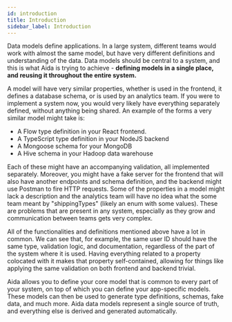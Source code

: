 ```yaml
---
id: introduction
title: Introduction
sidebar_label: Introduction
---
```


Data models define applications. In a large system, different teams would work with almost the same model, but have very different definitions and understanding of the data. Data models should be central to a system, and this is what Aida is trying to achieve - **defining models in a single place, and reusing it throughout the entire system.** 

A model will have very similar properties, whether is used in the frontend, it defines a database schema, or is used by an analytics team. If you were to implement a system now, you would very likely have everything separately defined, without anything being shared. An example of the forms a very similar model might take is:

- A Flow type definition in your React frontend.
- A TypeScript type definition in your NodeJS backend
- A Mongoose schema for your MongoDB
- A Hive schema in your Hadoop data warehouse

Each of these might have an accompanying validation, all implemented separately. Moreover, you might have a fake server for the frontend that will also have another endpoints and schema definition, and the backend might use Postman to fire HTTP requests. Some of the properties in a model might lack a description and the analytics team will have no idea what the some team meant by "shippingTypes" (likely an enum with some values). These are problems that are present in any system, especially as they grow and communication between teams gets very complex.

All of the functionalities and definitions mentioned above have a lot in common. We can see that, for example, the same user ID should have the same type, validation logic, and documentation, regardless of the part of the system where it is used. Having everything related to a property colocated with it makes that property self-contained, allowing for things like applying the same validation on both frontend and backend trivial. 

Aida allows you to define your core model that is common to every part of your system, on top of which you can define your app-specific models. These models can then be used to generate type definitions, schemas, fake data, and much more. Aida data models represent a single source of truth, and everything else is derived and generated automatically.